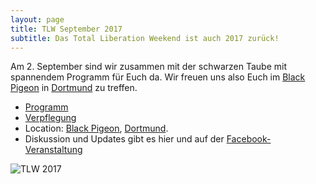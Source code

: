 ```yaml
---
layout: page
title: TLW September 2017
subtitle: Das Total Liberation Weekend ist auch 2017 zurück!
---
```


Am 2. September sind wir zusammen mit der schwarzen Taube mit spannendem Programm für Euch da. Wir freuen uns also Euch im [Black Pigeon](https://blackpigeon.blogsport.eu/) in [Dortmund](https://www.openstreetmap.org/?mlat=51.52102&mlon=7.44642#map=18/51.52102/7.44642) zu treffen.

- [Programm](programm)
- [Verpflegung](verpflegung)
- Location: [Black Pigeon](https://blackpigeon.blogsport.eu/), [Dortmund](https://www.openstreetmap.org/?mlat=51.52102&mlon=7.44642#map=18/51.52102/7.44642).
- Diskussion und Updates gibt es hier und auf der [Facebook-Veranstaltung](https://www.facebook.com/events/1331715513533636/)

![TLW 2017](/img/tlw2017-card.jpg)
